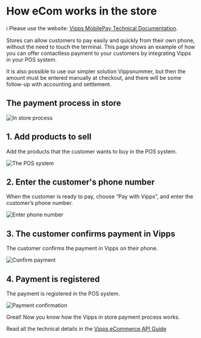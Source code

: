 <!-- START_METADATA
---
title: How eCom works in the store
sidebar_label: How it works in the store
sidebar_position: 9
description: How eCom works in the store.
pagination_next: null
pagination_prev: null
---
END_METADATA -->

# How eCom works in the store

<!-- START_COMMENT -->

ℹ️ Please use the website:
[Vipps MobilePay Technical Documentation](https://vippsas.github.io/vipps-developer-docs/docs/APIs/ecom-api).

<!-- END_COMMENT -->

Stores can allow customers to pay easily and quickly from their own phone, without the need to touch the terminal.
This page shows an example of how you can offer contactless payment to your customers by integrating Vipps in your POS system.

It is also possible to use our simpler solution Vippsnummer, but then the amount must be entered manually at checkout, and there will be some follow-up with accounting and settlement.

## The payment process in store

![In store process](../images/vipps-in-store-process.svg)

## 1. Add products to sell

Add the products that the customer wants to buy in the POS system.

![The POS system](../images/vipps-in-store-step1.svg)

## 2. Enter the customer's phone number

When the customer is ready to pay, choose “Pay with Vipps”, and enter the customer’s phone number.

![Enter phone number](../images/vipps-in-store-step2.svg)

## 3. The customer confirms payment in Vipps

The customer confirms the payment in Vipps on their phone.

![Confirm payment](../images/vipps-in-store-step3-2.svg)

## 4. Payment is registered

The payment is registered in the POS system.

![Payment confirmation](../images/vipps-in-store-step4.svg)

Great! Now you know how the Vipps in store payment process works.

Read all the technical details in the [Vipps eCommerce API Guide](../vipps-ecom-api.md)
